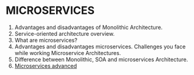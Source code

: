 # MICROSERVICES
1.	Advantages and disadvantages of Monolithic Architecture.
2.	Service-oriented architecture overview.
3.	What are microservices?
4.	Advantages and disadvantages microservices. Challenges you face while working Microservice Architectures.
5.	Difference between Monolithic, SOA and microservices Architecture.
6.	[Microservices advanced](../../advanced/ms/README.md) 

